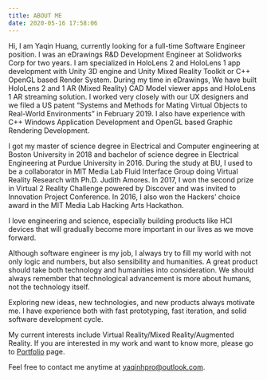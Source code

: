 ```yaml
---
title: ABOUT ME
date: 2020-05-16 17:58:06
---
```


Hi, I am Yaqin Huang, currently looking for a full-time Software Engineer position. I was an eDrawings R&D Development Engineer at Solidworks Corp for two years. I am specialized in HoloLens 2 and HoloLens 1 app development with Unity 3D engine and Unity Mixed Reality Toolkit or C++ OpenGL based Render System. During my time in eDrawings, We have built HoloLens 2 and 1 AR (Mixed Reality) CAD Model viewer apps and HoloLens 1 AR streaming solution. I worked very closely with our UX designers and we filed a US patent “Systems and Methods for Mating Virtual Objects to Real-World Environments” in February 2019. I also have experience with C++ Windows Application Development and OpenGL based Graphic Rendering Development.

I got my master of science degree in Electrical and Computer engineering at Boston University in 2018 and bachelor of science degree in Electrical Engineering at Purdue University in 2016. During the study at BU, I used to be a collaborator in MIT Media Lab Fluid Interface Group doing Virtual Reality Research with Ph.D. Judith Amores. In 2017, I won the second prize in Virtual 2 Reality Challenge powered by Discover and was invited to Innovation Project Conference. In 2016, I also won the Hackers’ choice award in the MIT Media Lab Hacking Arts Hackathon.

I love engineering and science, especially building products like HCI devices that will gradually become more important in our lives as we move forward.

Although software engineer is my job, I always try to fill my world with not only logic and numbers, but also sensibility and humanities. A great product should take both technology and humanities into consideration. We should always remember that technological advancement is more about humans, not the technology itself.

Exploring new ideas, new technologies, and new products always motivate me. I have experience both with fast prototyping, fast iteration, and solid software development cycle.

My current interests include Virtual Reality/Mixed Reality/Augmented Reality. If you are interested in my work and want to know more, please go to [Portfolio](https://yaqinhpro.github.io/archives/) page.

Feel free to contact me anytime at yaqinhpro@outlook.com.